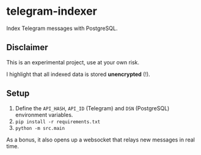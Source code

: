 # telegram-indexer
Index Telegram messages with PostgreSQL.

## Disclaimer
This is an experimental project, use at your own risk.

I highlight that all indexed data is stored **unencrypted** (!).

## Setup
1. Define the `API_HASH`, `API_ID` (Telegram) and `DSN` (PostgreSQL) environment variables.
2. `pip install -r requirements.txt`
3. `python -m src.main`

As a bonus, it also opens up a websocket that relays new messages in real time.
